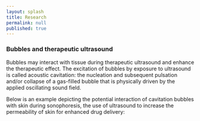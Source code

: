 ```yaml
---
layout: splash
title: Research
permalink: null
published: true
---
```


### Bubbles and therapeutic ultrasound ###
Bubbles may interact with tissue during therapeutic ultrasound and enhance the therapeutic effect. The excitation of bubbles by exposure to ultrasound is called acoustic cavitation: the nucleation and subsequent pulsation and/or collapse of a gas-filled bubble that is physically driven by the applied oscillating sound field.

Below is an example depicting the potential interaction of cavitation bubbles with skin during sonophoresis, the use of ultrasound to increase the permeability of skin for enhanced drug delivery:  



